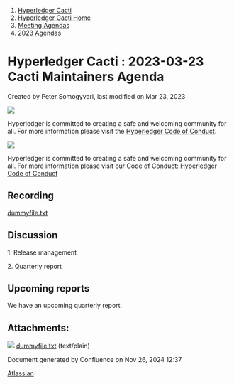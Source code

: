 1. [Hyperledger Cacti](index.html)
2. [Hyperledger Cacti Home](Hyperledger-Cacti-Home_20414469.html)
3. [Meeting Agendas](Meeting-Agendas_20414488.html)
4. [2023 Agendas](2023-Agendas_20415586.html)

# Hyperledger Cacti : 2023-03-23 Cacti Maintainers Agenda

Created by Peter Somogyvari, last modified on Mar 23, 2023

![](https://wiki.hyperledger.org/download/attachments/2392771/welcome.png?version=2&modificationDate=1572450107000&api=v2)

Hyperledger is committed to creating a safe and welcoming community for all. For more information please visit the [Hyperledger Code of Conduct](https://lf-hyperledger.atlassian.net/wiki/spaces/HYP/pages/19595281/Hyperledger+Code+of+Conduct).

![](https://wiki.hyperledger.org/download/attachments/29034696/Antitrustnotice.png?version=1&modificationDate=1581695654000&api=v2)

Hyperledger is committed to creating a safe and welcoming community for all. For more information please visit our Code of Conduct: [Hyperledger Code of Conduct](https://lf-hyperledger.atlassian.net/wiki/spaces/HYP/pages/19595281/Hyperledger+Code+of+Conduct)

## Recording

[dummyfile.txt](attachments/20415634/20415638.txt)

## Discussion

1\. Release management

2\. Quarterly report

## Upcoming reports

We have an upcoming quarterly report.

## Attachments:

![](images/icons/bullet_blue.gif) [dummyfile.txt](attachments/20415634/20415638.txt) (text/plain)

Document generated by Confluence on Nov 26, 2024 12:37

[Atlassian](http://www.atlassian.com/)
